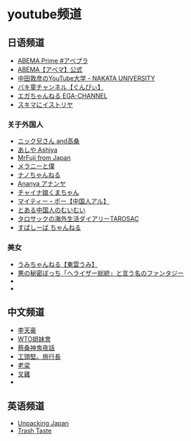 # youtube频道

## 日语频道
- [ABEMA Prime #アベプラ](https://www.youtube.com/@prime_ABEMA)
- [ABEMA【アベマ】公式](https://www.youtube.com/@abema)
- [中田敦彦のYouTube大学 - NAKATA UNIVERSITY](https://www.youtube.com/@NKTofficial)
- [バキ童チャンネル【ぐんぴぃ】](https://www.youtube.com/@bakibakiDT)
- [エガちゃんねる EGA-CHANNEL](https://www.youtube.com/@EGA-CHANNEL)
- [スキマにイストリヤ](https://www.youtube.com/@sukimanidaria)

### 关于外国人
- [ニック兄さん and高桑](https://www.youtube.com/@nikkuniisan)
- [あしや Ashiya](https://www.youtube.com/@azuminoashiya)
- [MrFuji from Japan](https://www.youtube.com/@mrfujifromjapan)
- [メラニーと僕](https://www.youtube.com/@%E3%83%A1%E3%83%A9%E3%83%8B%E3%83%BC%E3%81%A8%E5%83%95)
- [ナノちゃんねる](https://www.youtube.com/@NanoMalay)
- [Ananya アナンヤ](https://www.youtube.com/@hiananyaa)
- [チャイナ娘くまちゃん](https://www.youtube.com/@kumajiang)
- [マイティー・ポー【中国人アル】](https://www.youtube.com/@KinshichouBoy)
- [とある中国人のむいむい](https://www.youtube.com/@chinese-muimui)
- [タロサックの海外生活ダイアリーTAROSAC](https://www.youtube.com/@tarosac1990)
- [すぱしーば ちゃんねる](https://www.youtube.com/@spashivachannel)

### 美女
- [うみちゃんねる【東雲うみ】](https://www.youtube.com/@umi_shinonome)
- [悪の秘密ぼっち「ヘライザー総統」と言う名のファンタジー](https://www.youtube.com/@heraizz)
- []()
- []()



## 中文频道
- [李天豪](https://www.youtube.com/@leecehao)
- [WTO姐妹會](https://www.youtube.com/@WTOSS)
- [蔡桑神鬼夜話](https://www.youtube.com/@%E8%94%A1%E6%A1%91%E7%A5%9E%E9%AC%BC%E5%A4%9C%E8%A9%B1)
- [工頭堅。旅行長](https://www.youtube.com/@ctoken)
- [老梁](https://www.youtube.com/@laoliang1972)
- [叉雞](https://www.youtube.com/@bbqporkchicken)
- 


## 英语频道
- [Unpacking Japan](https://www.youtube.com/@unpackingjapan)
- [Trash Taste](https://www.youtube.com/@TrashTaste)
